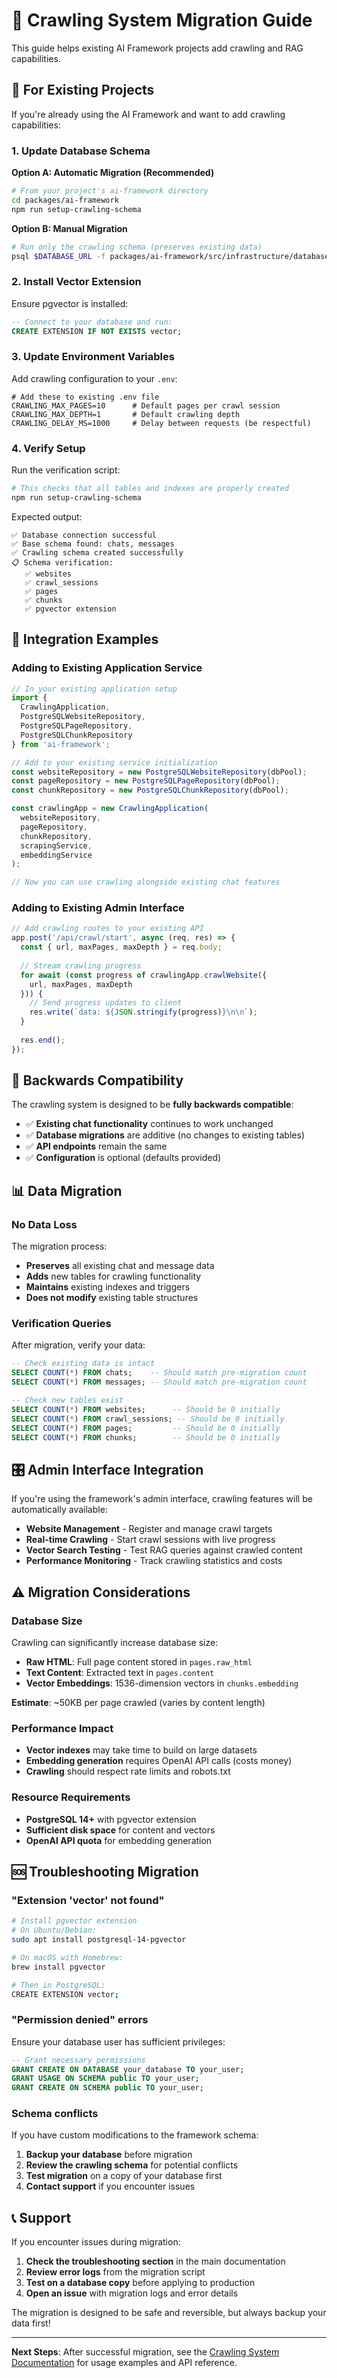 # 🔄 Crawling System Migration Guide

This guide helps existing AI Framework projects add crawling and RAG capabilities.

## 🎯 For Existing Projects

If you're already using the AI Framework and want to add crawling capabilities:

### 1. Update Database Schema

**Option A: Automatic Migration (Recommended)**
```bash
# From your project's ai-framework directory
cd packages/ai-framework
npm run setup-crawling-schema
```

**Option B: Manual Migration**
```bash
# Run only the crawling schema (preserves existing data)
psql $DATABASE_URL -f packages/ai-framework/src/infrastructure/database/crawling-schema.sql
```

### 2. Install Vector Extension

Ensure pgvector is installed:
```sql
-- Connect to your database and run:
CREATE EXTENSION IF NOT EXISTS vector;
```

### 3. Update Environment Variables

Add crawling configuration to your `.env`:
```env
# Add these to existing .env file
CRAWLING_MAX_PAGES=10      # Default pages per crawl session  
CRAWLING_MAX_DEPTH=1       # Default crawling depth
CRAWLING_DELAY_MS=1000     # Delay between requests (be respectful)
```

### 4. Verify Setup

Run the verification script:
```bash
# This checks that all tables and indexes are properly created
npm run setup-crawling-schema
```

Expected output:
```
✅ Database connection successful
✅ Base schema found: chats, messages  
✅ Crawling schema created successfully
📋 Schema verification:
   ✅ websites
   ✅ crawl_sessions  
   ✅ pages
   ✅ chunks
   ✅ pgvector extension
```

## 🚀 Integration Examples

### Adding to Existing Application Service

```typescript
// In your existing application setup
import { 
  CrawlingApplication,
  PostgreSQLWebsiteRepository,
  PostgreSQLPageRepository,
  PostgreSQLChunkRepository 
} from 'ai-framework';

// Add to your existing service initialization
const websiteRepository = new PostgreSQLWebsiteRepository(dbPool);
const pageRepository = new PostgreSQLPageRepository(dbPool);  
const chunkRepository = new PostgreSQLChunkRepository(dbPool);

const crawlingApp = new CrawlingApplication(
  websiteRepository,
  pageRepository, 
  chunkRepository,
  scrapingService,
  embeddingService
);

// Now you can use crawling alongside existing chat features
```

### Adding to Existing Admin Interface

```typescript
// Add crawling routes to your existing API
app.post('/api/crawl/start', async (req, res) => {
  const { url, maxPages, maxDepth } = req.body;
  
  // Stream crawling progress
  for await (const progress of crawlingApp.crawlWebsite({
    url, maxPages, maxDepth
  })) {
    // Send progress updates to client
    res.write(`data: ${JSON.stringify(progress)}\n\n`);
  }
  
  res.end();
});
```

## 🔧 Backwards Compatibility

The crawling system is designed to be **fully backwards compatible**:

- ✅ **Existing chat functionality** continues to work unchanged
- ✅ **Database migrations** are additive (no changes to existing tables)  
- ✅ **API endpoints** remain the same
- ✅ **Configuration** is optional (defaults provided)

## 📊 Data Migration

### No Data Loss

The migration process:
- **Preserves** all existing chat and message data
- **Adds** new tables for crawling functionality
- **Maintains** existing indexes and triggers
- **Does not modify** existing table structures

### Verification Queries

After migration, verify your data:

```sql
-- Check existing data is intact
SELECT COUNT(*) FROM chats;    -- Should match pre-migration count
SELECT COUNT(*) FROM messages; -- Should match pre-migration count

-- Check new tables exist
SELECT COUNT(*) FROM websites;      -- Should be 0 initially
SELECT COUNT(*) FROM crawl_sessions; -- Should be 0 initially  
SELECT COUNT(*) FROM pages;         -- Should be 0 initially
SELECT COUNT(*) FROM chunks;        -- Should be 0 initially
```

## 🎛️ Admin Interface Integration

If you're using the framework's admin interface, crawling features will be automatically available:

- **Website Management** - Register and manage crawl targets
- **Real-time Crawling** - Start crawl sessions with live progress  
- **Vector Search Testing** - Test RAG queries against crawled content
- **Performance Monitoring** - Track crawling statistics and costs

## ⚠️ Migration Considerations

### Database Size

Crawling can significantly increase database size:
- **Raw HTML**: Full page content stored in `pages.raw_html`
- **Text Content**: Extracted text in `pages.content`  
- **Vector Embeddings**: 1536-dimension vectors in `chunks.embedding`

**Estimate**: ~50KB per page crawled (varies by content length)

### Performance Impact

- **Vector indexes** may take time to build on large datasets
- **Embedding generation** requires OpenAI API calls (costs money)
- **Crawling** should respect rate limits and robots.txt

### Resource Requirements

- **PostgreSQL 14+** with pgvector extension
- **Sufficient disk space** for content and vectors
- **OpenAI API quota** for embedding generation

## 🆘 Troubleshooting Migration

### "Extension 'vector' not found"

```bash
# Install pgvector extension
# On Ubuntu/Debian:
sudo apt install postgresql-14-pgvector

# On macOS with Homebrew:
brew install pgvector

# Then in PostgreSQL:
CREATE EXTENSION vector;
```

### "Permission denied" errors

Ensure your database user has sufficient privileges:
```sql
-- Grant necessary permissions
GRANT CREATE ON DATABASE your_database TO your_user;
GRANT USAGE ON SCHEMA public TO your_user;
GRANT CREATE ON SCHEMA public TO your_user;
```

### Schema conflicts

If you have custom modifications to the framework schema:
1. **Backup your database** before migration
2. **Review the crawling schema** for potential conflicts
3. **Test migration** on a copy of your database first
4. **Contact support** if you encounter issues

## 📞 Support

If you encounter issues during migration:

1. **Check the troubleshooting section** in the main documentation
2. **Review error logs** from the migration script
3. **Test on a database copy** before applying to production
4. **Open an issue** with migration logs and error details

The migration is designed to be safe and reversible, but always backup your data first!

---

**Next Steps**: After successful migration, see the [Crawling System Documentation](crawling-system.md) for usage examples and API reference.

